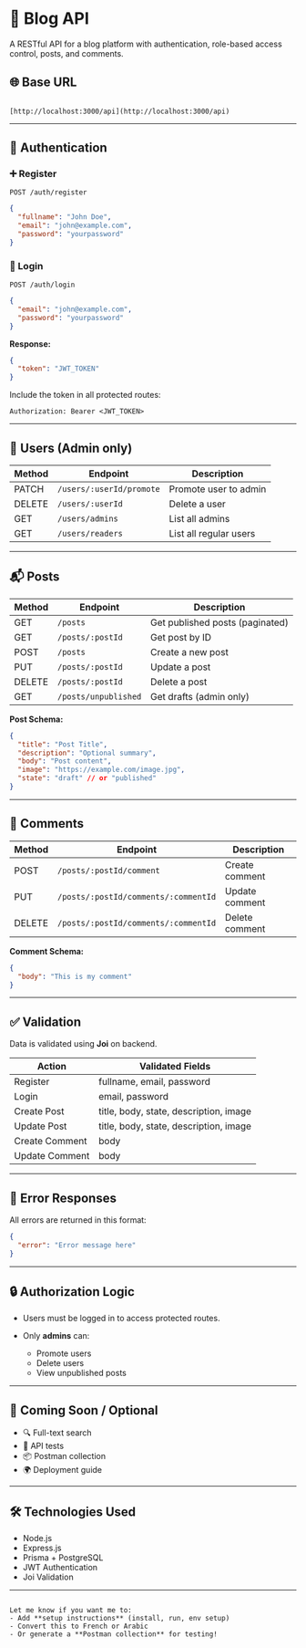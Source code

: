 # 📝 Blog API

A RESTful API for a blog platform with authentication, role-based access control, posts, and comments.

## 🌐 Base URL
```

[http://localhost:3000/api](http://localhost:3000/api)

````

---

## 🔐 Authentication

### ➕ Register
`POST /auth/register`

```json
{
  "fullname": "John Doe",
  "email": "john@example.com",
  "password": "yourpassword"
}
````

### 🔑 Login

`POST /auth/login`

```json
{
  "email": "john@example.com",
  "password": "yourpassword"
}
```

**Response:**

```json
{
  "token": "JWT_TOKEN"
}
```

Include the token in all protected routes:

```
Authorization: Bearer <JWT_TOKEN>
```

---

## 👤 Users (Admin only)

| Method | Endpoint                 | Description            |
| ------ | ------------------------ | ---------------------- |
| PATCH  | `/users/:userId/promote` | Promote user to admin  |
| DELETE | `/users/:userId`         | Delete a user          |
| GET    | `/users/admins`          | List all admins        |
| GET    | `/users/readers`         | List all regular users |

---

## 📬 Posts

| Method | Endpoint             | Description                     |
| ------ | -------------------- | ------------------------------- |
| GET    | `/posts`             | Get published posts (paginated) |
| GET    | `/posts/:postId`     | Get post by ID                  |
| POST   | `/posts`             | Create a new post               |
| PUT    | `/posts/:postId`     | Update a post                   |
| DELETE | `/posts/:postId`     | Delete a post                   |
| GET    | `/posts/unpublished` | Get drafts (admin only)         |

**Post Schema:**

```json
{
  "title": "Post Title",
  "description": "Optional summary",
  "body": "Post content",
  "image": "https://example.com/image.jpg",
  "state": "draft" // or "published"
}
```

---

## 💬 Comments

| Method | Endpoint                             | Description    |
| ------ | ------------------------------------ | -------------- |
| POST   | `/posts/:postId/comment`             | Create comment |
| PUT    | `/posts/:postId/comments/:commentId` | Update comment |
| DELETE | `/posts/:postId/comments/:commentId` | Delete comment |

**Comment Schema:**

```json
{
  "body": "This is my comment"
}
```

---

## ✅ Validation

Data is validated using **Joi** on backend.

| Action         | Validated Fields                       |
| -------------- | -------------------------------------- |
| Register       | fullname, email, password              |
| Login          | email, password                        |
| Create Post    | title, body, state, description, image |
| Update Post    | title, body, state, description, image |
| Create Comment | body                                   |
| Update Comment | body                                   |

---

## 🛑 Error Responses

All errors are returned in this format:

```json
{
  "error": "Error message here"
}
```

---

## 🔒 Authorization Logic

* Users must be logged in to access protected routes.
* Only **admins** can:

  * Promote users
  * Delete users
  * View unpublished posts

---

## 🔁 Coming Soon / Optional

* 🔍 Full-text search
* 🧪 API tests
* 📦 Postman collection
* 🌍 Deployment guide

---

## 🛠️ Technologies Used

* Node.js
* Express.js
* Prisma + PostgreSQL
* JWT Authentication
* Joi Validation

---

```

Let me know if you want me to:
- Add **setup instructions** (install, run, env setup)
- Convert this to French or Arabic
- Or generate a **Postman collection** for testing!
```
